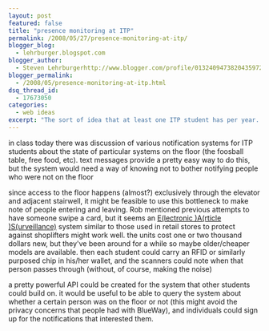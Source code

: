 ```yaml
---
layout: post
featured: false
title: "presence monitoring at ITP"
permalink: /2008/05/27/presence-monitoring-at-itp/
blogger_blog:
  - lehrburger.blogspot.com
blogger_author:
  - Steven Lehrburgerhttp://www.blogger.com/profile/01324094738204359728noreply@blogger.com
blogger_permalink:
  - /2008/05/presence-monitoring-at-itp.html
dsq_thread_id:
  - 17673050
categories:
  - web ideas
excerpt: "The sort of idea that at least one ITP student has per year..."
---
```

in class today there was discussion of various notification systems for ITP students about the state of particular systems on the floor (the foosball table, free food, etc). text messages provide a pretty easy way to do this, but the system would need a way of knowing not to bother notifying people who were not on the floor

since access to the floor happens (almost?) exclusively through the elevator and adjacent stairwell, it might be feasible to use this bottleneck to make note of people entering and leaving. Rob mentioned previous attempts to have someone swipe a card, but it seems an [E(lectronic )A(rticle )S(urveillance)][1] system similar to those used in retail stores to protect against shoplifters might work well. the units cost one or two thousand dollars new, but they've been around for a while so maybe older/cheaper models are available. then each student could carry an RFID or similarly purposed chip in his/her wallet, and the scanners could note when that person passes through (without, of course, making the noise)

a pretty powerful API could be created for the system that other students could build on. it would be useful to be able to query the system about whether a certain person was on the floor or not (this might avoid the privacy concerns that people had with BlueWay), and individuals could sign up for the notifications that interested them.

 [1]: http://en.wikipedia.org/wiki/Electronic_article_surveillance
